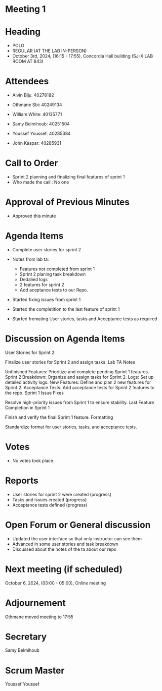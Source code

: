 # Meeting 1
# Heading

- POLO
- REGULAR (AT THE LAB IN-PERSON)
- October 3rd, 2024,  (16:15 - 17:55), Concordia Hall building (SJ-X LAB ROOM AT 843)
  
# Attendees

- Alvin Biju: 40278182

- Othmane Sbi: 40249134

- William White: 40135771

- Samy Belmihoub: 40251504

- Youssef Youssef: 40285384

- John Kaspar: 40285931

# Call to Order

- Sprint 2 planning and finalizing final features of sprint 1
- Who made the call : No one
  
# Approval of Previous Minutes

- Approved this minute
  
# Agenda Items

- Complete user stories for sprint 2
- Notes from lab ta:

  - Features not completed from sprint 1
  - Sprint 2 planing task breakdown
  - Dedalied logs
  - 2 features for sprint 2
  - Add aceptance tests to our Repo.

- Started fixing issues from sprint 1
- Started the completition to the last feature of sprint 1
- Started fromating User stories, tasks and Acceptance tests as required


# Discussion on Agenda Items
User Stories for Sprint 2

Finalize user stories for Sprint 2 and assign tasks.
Lab TA Notes

Unfinished Features: Prioritize and complete pending Sprint 1 features.
Sprint 2 Breakdown: Organize and assign tasks for Sprint 2.
Logs: Set up detailed activity logs.
New Features: Define and plan 2 new features for Sprint 2.
Acceptance Tests: Add acceptance tests for Sprint 2 features to the repo.
Sprint 1 Issue Fixes

Resolve high-priority issues from Sprint 1 to ensure stability.
Last Feature Completion in Sprint 1

Finish and verify the final Sprint 1 feature.
Formatting

Standardize format for user stories, tasks, and acceptance tests.
  
# Votes

- No votes took place.
  
# Reports

- User stories for sprint 2 were created (progress)
- Tasks and issues created (progress)
- Acceptance tests defined (progress)
  
# Open Forum or General discussion

- Updated the user interface so that only instructor can see them
- Advanced in some user stories and task breakdown
- Discussed about the notes of the ta about our repo
  
# Next meeting (if scheduled)

 October 6, 2024,  (03:00 - 05:00), Online meeting
  

# Adjournement
Othmane moved meeting to
17:55

# Secretary
Samy Belmihoub

# Scrum Master
Youssef Youssef




